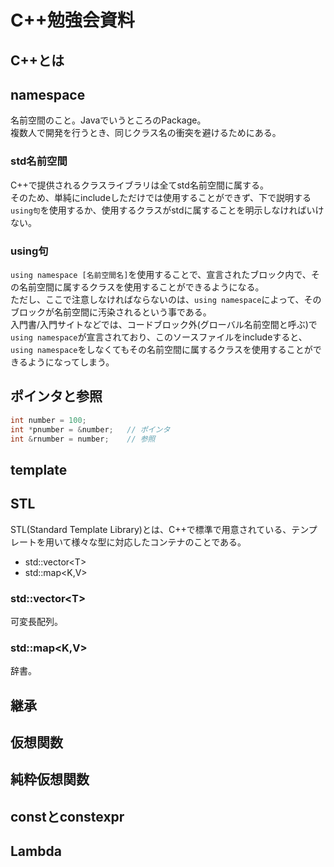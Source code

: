# C++勉強会資料

## C++とは

## namespace

名前空間のこと。JavaでいうところのPackage。<br/>
複数人で開発を行うとき、同じクラス名の衝突を避けるためにある。

### std名前空間

C++で提供されるクラスライブラリは全てstd名前空間に属する。<br/>
そのため、単純にincludeしただけでは使用することができず、下で説明する`using句`を使用するか、使用するクラスがstdに属することを明示しなければいけない。

### using句

`using namespace [名前空間名]`を使用することで、宣言されたブロック内で、その名前空間に属するクラスを使用することができるようになる。<br/>
ただし、ここで注意しなければならないのは、`using namespace`によって、そのブロックが名前空間に汚染されるという事である。<br/>
入門書/入門サイトなどでは、コードブロック外(グローバル名前空間と呼ぶ)で`using namespace`が宣言されており、このソースファイルをincludeすると、`using namespace`をしなくてもその名前空間に属するクラスを使用することができるようになってしまう。

## ポインタと参照

```cpp
int number = 100;
int *pnumber = &number;   // ポインタ
int &rnumber = number;    // 参照
```

## template

## STL

STL(Standard Template Library)とは、C++で標準で用意されている、テンプレートを用いて様々な型に対応したコンテナのことである。

* std::vector\<T>
* std::map\<K,V>

### std::vector\<T>

可変長配列。

### std::map\<K,V>

辞書。

## 継承

## 仮想関数

## 純粋仮想関数

## constとconstexpr

## Lambda

